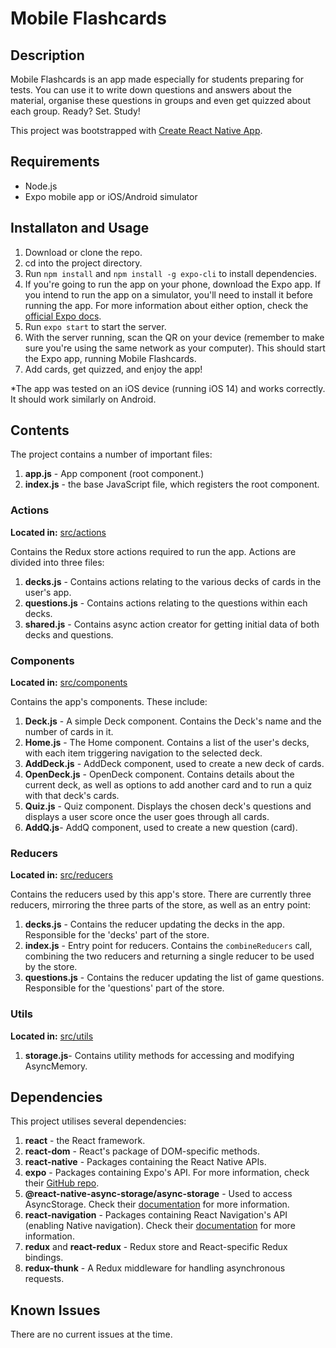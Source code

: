 # Mobile Flashcards

## Description

Mobile Flashcards is an app made especially for students preparing for tests. You can use it to write down questions and answers about the material, organise these questions in groups and even get quizzed about each group. Ready? Set. Study!

This project was bootstrapped with [Create React Native App](https://github.com/expo/create-react-native-app).

## Requirements

- Node.js
- Expo mobile app or iOS/Android simulator

## Installaton and Usage

1. Download or clone the repo.
2. cd into the project directory.
3. Run ```npm install``` and ```npm install -g expo-cli``` to install dependencies.
4. If you're going to run the app on your phone, download the Expo app. If you intend to run the app on a simulator, you'll need to install it before running the app. For more information about either option, check the [official Expo docs](https://docs.expo.io/get-started/installation/).
5. Run ```expo start``` to start the server.
6. With the server running, scan the QR on your device (remember to make sure you're using the same network as your computer). This should start the Expo app, running Mobile Flashcards. 
7. Add cards, get quizzed, and enjoy the app!

*The app was tested on an iOS device (running iOS 14) and works correctly. It should work similarly on Android.

## Contents

The project contains a number of important files:

1. **app.js** - App component (root component.)
2. **index.js** - the base JavaScript file, which registers the root component.

### Actions

**Located in:** [src/actions](./src/actions) 

Contains the Redux store actions required to run the app. Actions are divided into three files:

1. **decks.js** - Contains actions relating to the various decks of cards in the user's app.
2. **questions.js** - Contains actions relating to the questions within each decks.
3. **shared.js** - Contains async action creator for getting initial data of both decks and questions.

### Components

**Located in:** [src/components](./src/components)

Contains the app's components. These include:

1. **Deck.js** - A simple Deck component. Contains the Deck's name and the number of cards in it.
2. **Home.js** - The Home component. Contains a list of the user's decks, with each item triggering navigation to the selected deck.
3. **AddDeck.js** - AddDeck component, used to create a new deck of cards.
4. **OpenDeck.js** - OpenDeck component. Contains details about the current deck, as well as options to add another card and to run a quiz with that deck's cards.
5. **Quiz.js** - Quiz component. Displays the chosen deck's questions and displays a user score once the user goes through all cards.
6. **AddQ.js**- AddQ component, used to create a new question (card).

### Reducers

**Located in:** [src/reducers](./src/reducers) 

Contains the reducers used by this app's store. There are currently three reducers, mirroring the three parts of the store, as well as an entry point:

1. **decks.js** - Contains the reducer updating the decks in the app. Responsible for the 'decks' part of the store.
2. **index.js** - Entry point for reducers. Contains the `combineReducers` call, combining the two reducers and returning a single reducer to be used by the store.
3. **questions.js** - Contains the reducer updating the list of game questions. Responsible for the 'questions' part of the store.

### Utils

**Located in:** [src/utils](./src/utils) 

1. **storage.js**- Contains utility methods for accessing and modifying AsyncMemory.

## Dependencies

This project utilises several dependencies:

1. **react** - the React framework.
2. **react-dom** - React's package of DOM-specific methods.
3. **react-native** - Packages containing the React Native APIs.
4. **expo** - Packages containing Expo's API. For more information, check their [GitHub repo](https://github.com/expo/expo).
5. **@react-native-async-storage/async-storage** - Used to access AsyncStorage. Check their [documentation](https://react-native-async-storage.github.io/async-storage/) for more information.
6. **react-navigation** - Packages containing React Navigation's API (enabling Native navigation). Check their [documentation](https://reactnavigation.org) for more information.
7. **redux** and **react-redux** - Redux store and React-specific Redux bindings.
8. **redux-thunk** - A Redux middleware for handling asynchronous requests.

## Known Issues

There are no current issues at the time.
